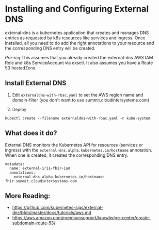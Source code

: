 # Installing and Configuring External DNS

external-dns is a kubernetes application that creates and manages DNS entries as requested by k8s resources like services and ingress.  Once installed, all you need to do add the right annotations to your resource and the corresponding DNS entry will be created.

*Pre-req* This assumes that you already created the external-dns AWS IAM Role and k8s ServiceAccount via eksctl.  It also assumes you have a Route 53 hostedZone.

## Install External DNS

1. Edit `externaldns-with-rbac.yaml` to set the AWS region name and domain-filter (you don't want to use summit.cloudintersystems.com)

2. Deploy

```
kubectl create --filename externaldns-with-rbac.yaml -n kube-system
```

## What does it do?

External DNS monitors the Kubernetes API for resources (services or ingress) with the `external-dns.alpha.kubernetes.io/hostname` annotation.  When one is created, it creates the corresponding DNS entry.

```
metadata:
  name: external-iris-fhir-iam
  annotations:
    external-dns.alpha.kubernetes.io/hostname: fhir.summit.cloudintersystems.com
```

## More Reading:
* https://github.com/kubernetes-sigs/external-dns/blob/master/docs/tutorials/aws.md
* https://aws.amazon.com/premiumsupport/knowledge-center/create-subdomain-route-53/
